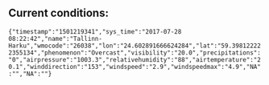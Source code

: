 ## Current conditions: 
 ``` {"timestamp":"1501219341","sys_time":"2017-07-28 08:22:42","name":"Tallinn-Harku","wmocode":"26038","lon":"24.602891666624284","lat":"59.398122222355134","phenomenon":"Overcast","visibility":"20.0","precipitations":"0","airpressure":"1003.3","relativehumidity":"88","airtemperature":"20.1","winddirection":"153","windspeed":"2.9","windspeedmax":"4.9","NA":"","NA":""} ```
